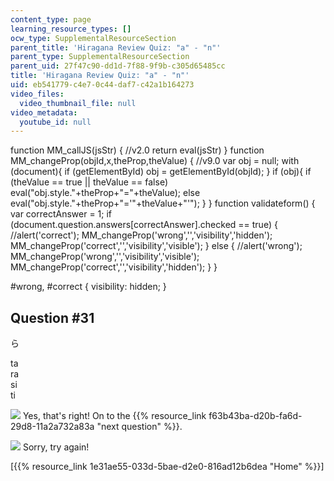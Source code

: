 ```yaml
---
content_type: page
learning_resource_types: []
ocw_type: SupplementalResourceSection
parent_title: 'Hiragana Review Quiz: "a" - "n"'
parent_type: SupplementalResourceSection
parent_uid: 27f47c90-dd1d-7f88-9f9b-c305d65485cc
title: 'Hiragana Review Quiz: "a" - "n"'
uid: eb541779-c4e7-0c44-daf7-c42a1b164273
video_files:
  video_thumbnail_file: null
video_metadata:
  youtube_id: null
---
```


function MM\_callJS(jsStr) { //v2.0 return eval(jsStr) } function MM\_changeProp(objId,x,theProp,theValue) { //v9.0 var obj = null; with (document){ if (getElementById) obj = getElementById(objId); } if (obj){ if (theValue == true || theValue == false) eval("obj.style."+theProp+"="+theValue); else eval("obj.style."+theProp+"='"+theValue+"'"); } } function validateform() { var correctAnswer = 1; if (document.question.answers\[correctAnswer\].checked == true) { //alert('correct'); MM\_changeProp('wrong','','visibility','hidden'); MM\_changeProp('correct','','visibility','visible'); } else { //alert('wrong'); MM\_changeProp('wrong','','visibility','visible'); MM\_changeProp('correct','','visibility','hidden'); } }

#wrong, #correct { visibility: hidden; }

Question #31
------------

ら

 ta  
 ra  
 si  
 ti

![](/resources/res-21g-01-kana-spring-2010/hiragana/hiragana-review-quiz-a-n/yokudeki.gif) Yes, that's right! On to the {{% resource_link f63b43ba-d20b-fa6d-29d8-11a2a732a83a "next question" %}}.

![](/resources/res-21g-01-kana-spring-2010/hiragana/hiragana-review-quiz-a-n/chigau.gif) Sorry, try again!

  
\[{{% resource_link 1e31ae55-033d-5bae-d2e0-816ad12b6dea "Home" %}}\]